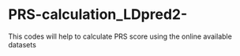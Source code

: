 # PRS-calculation_LDpred2-
This codes will help to calculate PRS score using the online available datasets
